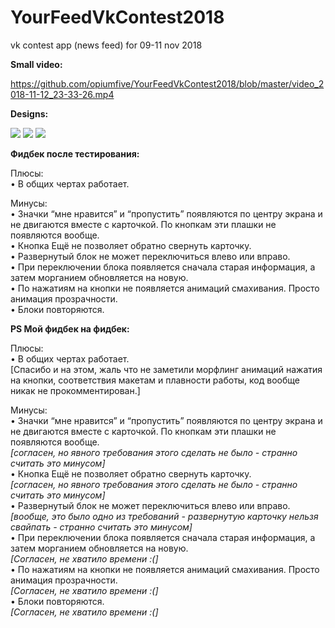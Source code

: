 # YourFeedVkContest2018
vk contest app (news feed) for 09-11 nov 2018

<b>Small video:</b> 

https://github.com/opiumfive/YourFeedVkContest2018/blob/master/video_2018-11-12_23-33-26.mp4

<b>Designs:</b>

<img src="https://github.com/opiumfive/YourFeedVkContest2018/blob/master/VK%20Mobile%20Challenge1.png?raw=true"/>

<img src="https://github.com/opiumfive/YourFeedVkContest2018/blob/master/VK%20Mobile%20Challenge2.png?raw=true"/>

<img src="https://github.com/opiumfive/YourFeedVkContest2018/blob/master/VK%20Mobile%20Challenge3.png?raw=true"/>


<b>Фидбек после тестирования:</b>

Плюсы: </br>
• В общих чертах работает.

Минусы:</br>
• Значки “мне нравится” и “пропустить” появляются по центру экрана и не двигаются вместе с карточкой. По кнопкам эти плашки не появляются вообще.</br>
• Кнопка Ещё не позволяет обратно свернуть карточку.</br>
• Развернутый блок не может переключиться влево или вправо.</br> 
• При переключении блока появляется сначала старая информация, а затем морганием обновляется на новую.</br> 
• По нажатиям на кнопки не появляется анимаций смахивания. Просто анимация прозрачности.</br> 
• Блоки повторяются.</br>

<b>PS Мой фидбек на фидбек:</b>

Плюсы:</br>
• В общих чертах работает.</br> 
[Спасибо и на этом, жаль что не заметили морфлинг анимаций нажатия на кнопки, соответствия макетам и плавности работы, код вообще никак не прокомментирован.]

Минусы:</br>
• Значки “мне нравится” и “пропустить” появляются по центру экрана и не двигаются вместе с карточкой. По кнопкам эти плашки не появляются вообще.</br> 
<i>[согласен, но явного требования этого сделать не было - странно считать это минусом]</i></br>
• Кнопка Ещё не позволяет обратно свернуть карточку.</br>
<i>[согласен, но явного требования этого сделать не было - странно считать это минусом]</i></br>
• Развернутый блок не может переключиться влево или вправо.</br> 
<i>[вообще, это было одно из требований - развернутую карточку нельзя свайпать - странно считать это минусом]</i></br>
• При переключении блока появляется сначала старая информация, а затем морганием обновляется на новую.</br> 
<i>[Согласен, не хватило времени :(]</i></br>
• По нажатиям на кнопки не появляется анимаций смахивания. Просто анимация прозрачности.</br> 
<i>[Согласен, не хватило времени :(]</i></br>
• Блоки повторяются.</br> 
<i>[Согласен, не хватило времени :(]</i></br>

